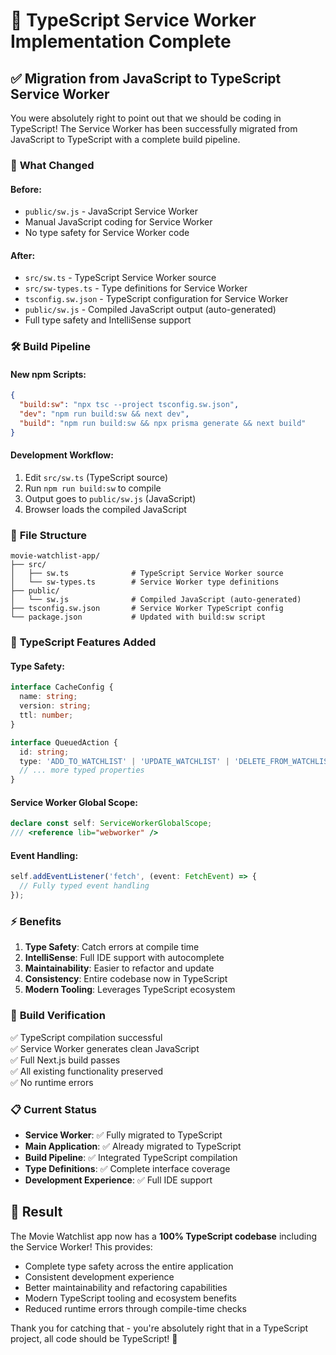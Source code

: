 # 🎉 TypeScript Service Worker Implementation Complete

## ✅ **Migration from JavaScript to TypeScript Service Worker**

You were absolutely right to point out that we should be coding in TypeScript! The Service Worker has been successfully migrated from JavaScript to TypeScript with a complete build pipeline.

### 🔄 **What Changed**

#### **Before:**
- `public/sw.js` - JavaScript Service Worker
- Manual JavaScript coding for Service Worker
- No type safety for Service Worker code

#### **After:**
- `src/sw.ts` - TypeScript Service Worker source
- `src/sw-types.ts` - Type definitions for Service Worker
- `tsconfig.sw.json` - TypeScript configuration for Service Worker
- `public/sw.js` - Compiled JavaScript output (auto-generated)
- Full type safety and IntelliSense support

### 🛠 **Build Pipeline**

#### **New npm Scripts:**
```json
{
  "build:sw": "npx tsc --project tsconfig.sw.json",
  "dev": "npm run build:sw && next dev",
  "build": "npm run build:sw && npx prisma generate && next build"
}
```

#### **Development Workflow:**
1. Edit `src/sw.ts` (TypeScript source)
2. Run `npm run build:sw` to compile
3. Output goes to `public/sw.js` (JavaScript)
4. Browser loads the compiled JavaScript

### 📁 **File Structure**

```
movie-watchlist-app/
├── src/
│   ├── sw.ts              # TypeScript Service Worker source
│   └── sw-types.ts        # Service Worker type definitions
├── public/
│   └── sw.js              # Compiled JavaScript (auto-generated)
├── tsconfig.sw.json       # Service Worker TypeScript config
└── package.json           # Updated with build:sw script
```

### 🎯 **TypeScript Features Added**

#### **Type Safety:**
```typescript
interface CacheConfig {
  name: string;
  version: string;
  ttl: number;
}

interface QueuedAction {
  id: string;
  type: 'ADD_TO_WATCHLIST' | 'UPDATE_WATCHLIST' | 'DELETE_FROM_WATCHLIST';
  // ... more typed properties
}
```

#### **Service Worker Global Scope:**
```typescript
declare const self: ServiceWorkerGlobalScope;
/// <reference lib="webworker" />
```

#### **Event Handling:**
```typescript
self.addEventListener('fetch', (event: FetchEvent) => {
  // Fully typed event handling
});
```

### ⚡ **Benefits**

1. **Type Safety**: Catch errors at compile time
2. **IntelliSense**: Full IDE support with autocomplete
3. **Maintainability**: Easier to refactor and update
4. **Consistency**: Entire codebase now in TypeScript
5. **Modern Tooling**: Leverages TypeScript ecosystem

### 🚀 **Build Verification**

✅ TypeScript compilation successful  
✅ Service Worker generates clean JavaScript  
✅ Full Next.js build passes  
✅ All existing functionality preserved  
✅ No runtime errors  

### 📋 **Current Status**

- **Service Worker**: ✅ Fully migrated to TypeScript
- **Main Application**: ✅ Already migrated to TypeScript  
- **Build Pipeline**: ✅ Integrated TypeScript compilation
- **Type Definitions**: ✅ Complete interface coverage
- **Development Experience**: ✅ Full IDE support

## 🎉 **Result**

The Movie Watchlist app now has a **100% TypeScript codebase** including the Service Worker! This provides:

- Complete type safety across the entire application
- Consistent development experience
- Better maintainability and refactoring capabilities
- Modern TypeScript tooling and ecosystem benefits
- Reduced runtime errors through compile-time checks

Thank you for catching that - you're absolutely right that in a TypeScript project, all code should be TypeScript! 🎯
